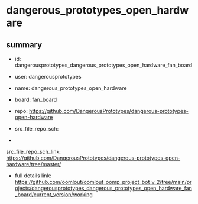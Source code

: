 # dangerous_prototypes_open_hardware
 
## summary 
* id: dangerousprototypes_dangerous_prototypes_open_hardware_fan_board
* user: dangerousprototypes
* name: dangerous_prototypes_open_hardware
* board: fan_board
* repo: https://github.com/DangerousPrototypes/dangerous-prototypes-open-hardware



* src_file_repo_sch: 
*
 src_file_repo_sch_link: https://github.com/DangerousPrototypes/dangerous-prototypes-open-hardware/tree/master/
* full details link: https://github.com/oomlout/oomlout_oomp_project_bot_v_2/tree/main/projects/dangerousprototypes_dangerous_prototypes_open_hardware_fan_board/current_version/working  






